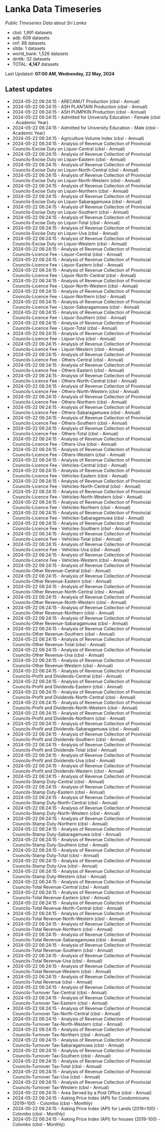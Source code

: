 # Lanka Data Timeseries
*Public Timeseries Data about Sri Lanka*

* cbsl: 1,891 datasets
* adb: 609 datasets
* imf: 88 datasets
* sltda: 1 datasets
* world_bank: 1,526 datasets
* dmtlk: 32 datasets
* TOTAL: **4,147** datasets

Last Updated: **07:00 AM, Wednesday, 22 May, 2024**

## Latest updates

* 2024-05-22 06:24:15 - ARECANUT Production (cbsl - Annual)
* 2024-05-22 06:24:15 - ASH PLANTAIN Production (cbsl - Annual)
* 2024-05-22 06:24:15 - ASH PUMPKIN Production (cbsl - Annual)
* 2024-05-22 06:24:15 - Admitted for University Education - Female (cbsl - Academic Year)
* 2024-05-22 06:24:15 - Admitted for University Education - Male (cbsl - Academic Year)
* 2024-05-22 06:24:15 - Agriculture Volume Index (cbsl - Annual)
* 2024-05-22 06:24:15 - Analysis of Revenue Collection of Provincial Councils-Excise Duty on Liquor-Central (cbsl - Annual)
* 2024-05-22 06:24:15 - Analysis of Revenue Collection of Provincial Councils-Excise Duty on Liquor-Eastern (cbsl - Annual)
* 2024-05-22 06:24:15 - Analysis of Revenue Collection of Provincial Councils-Excise Duty on Liquor-North-Central (cbsl - Annual)
* 2024-05-22 06:24:15 - Analysis of Revenue Collection of Provincial Councils-Excise Duty on Liquor-North-Western (cbsl - Annual)
* 2024-05-22 06:24:15 - Analysis of Revenue Collection of Provincial Councils-Excise Duty on Liquor-Northern (cbsl - Annual)
* 2024-05-22 06:24:15 - Analysis of Revenue Collection of Provincial Councils-Excise Duty on Liquor-Sabaragamuwa (cbsl - Annual)
* 2024-05-22 06:24:15 - Analysis of Revenue Collection of Provincial Councils-Excise Duty on Liquor-Southern (cbsl - Annual)
* 2024-05-22 06:24:15 - Analysis of Revenue Collection of Provincial Councils-Excise Duty on Liquor-Total (cbsl - Annual)
* 2024-05-22 06:24:15 - Analysis of Revenue Collection of Provincial Councils-Excise Duty on Liquor-Uva (cbsl - Annual)
* 2024-05-22 06:24:15 - Analysis of Revenue Collection of Provincial Councils-Excise Duty on Liquor-Western (cbsl - Annual)
* 2024-05-22 06:24:15 - Analysis of Revenue Collection of Provincial Councils-Licence Fee - Liquor-Central (cbsl - Annual)
* 2024-05-22 06:24:15 - Analysis of Revenue Collection of Provincial Councils-Licence Fee - Liquor-Eastern (cbsl - Annual)
* 2024-05-22 06:24:15 - Analysis of Revenue Collection of Provincial Councils-Licence Fee - Liquor-North-Central (cbsl - Annual)
* 2024-05-22 06:24:15 - Analysis of Revenue Collection of Provincial Councils-Licence Fee - Liquor-North-Western (cbsl - Annual)
* 2024-05-22 06:24:15 - Analysis of Revenue Collection of Provincial Councils-Licence Fee - Liquor-Northern (cbsl - Annual)
* 2024-05-22 06:24:15 - Analysis of Revenue Collection of Provincial Councils-Licence Fee - Liquor-Sabaragamuwa (cbsl - Annual)
* 2024-05-22 06:24:15 - Analysis of Revenue Collection of Provincial Councils-Licence Fee - Liquor-Southern (cbsl - Annual)
* 2024-05-22 06:24:15 - Analysis of Revenue Collection of Provincial Councils-Licence Fee - Liquor-Total (cbsl - Annual)
* 2024-05-22 06:24:15 - Analysis of Revenue Collection of Provincial Councils-Licence Fee - Liquor-Uva (cbsl - Annual)
* 2024-05-22 06:24:15 - Analysis of Revenue Collection of Provincial Councils-Licence Fee - Liquor-Western (cbsl - Annual)
* 2024-05-22 06:24:15 - Analysis of Revenue Collection of Provincial Councils-Licence Fee - Others-Central (cbsl - Annual)
* 2024-05-22 06:24:15 - Analysis of Revenue Collection of Provincial Councils-Licence Fee - Others-Eastern (cbsl - Annual)
* 2024-05-22 06:24:15 - Analysis of Revenue Collection of Provincial Councils-Licence Fee - Others-North-Central (cbsl - Annual)
* 2024-05-22 06:24:15 - Analysis of Revenue Collection of Provincial Councils-Licence Fee - Others-North-Western (cbsl - Annual)
* 2024-05-22 06:24:15 - Analysis of Revenue Collection of Provincial Councils-Licence Fee - Others-Northern (cbsl - Annual)
* 2024-05-22 06:24:15 - Analysis of Revenue Collection of Provincial Councils-Licence Fee - Others-Sabaragamuwa (cbsl - Annual)
* 2024-05-22 06:24:15 - Analysis of Revenue Collection of Provincial Councils-Licence Fee - Others-Southern (cbsl - Annual)
* 2024-05-22 06:24:15 - Analysis of Revenue Collection of Provincial Councils-Licence Fee - Others-Total (cbsl - Annual)
* 2024-05-22 06:24:15 - Analysis of Revenue Collection of Provincial Councils-Licence Fee - Others-Uva (cbsl - Annual)
* 2024-05-22 06:24:15 - Analysis of Revenue Collection of Provincial Councils-Licence Fee - Others-Western (cbsl - Annual)
* 2024-05-22 06:24:15 - Analysis of Revenue Collection of Provincial Councils-Licence Fee - Vehicles-Central (cbsl - Annual)
* 2024-05-22 06:24:15 - Analysis of Revenue Collection of Provincial Councils-Licence Fee - Vehicles-Eastern (cbsl - Annual)
* 2024-05-22 06:24:15 - Analysis of Revenue Collection of Provincial Councils-Licence Fee - Vehicles-North-Central (cbsl - Annual)
* 2024-05-22 06:24:15 - Analysis of Revenue Collection of Provincial Councils-Licence Fee - Vehicles-North-Western (cbsl - Annual)
* 2024-05-22 06:24:15 - Analysis of Revenue Collection of Provincial Councils-Licence Fee - Vehicles-Northern (cbsl - Annual)
* 2024-05-22 06:24:15 - Analysis of Revenue Collection of Provincial Councils-Licence Fee - Vehicles-Sabaragamuwa (cbsl - Annual)
* 2024-05-22 06:24:15 - Analysis of Revenue Collection of Provincial Councils-Licence Fee - Vehicles-Southern (cbsl - Annual)
* 2024-05-22 06:24:15 - Analysis of Revenue Collection of Provincial Councils-Licence Fee - Vehicles-Total (cbsl - Annual)
* 2024-05-22 06:24:15 - Analysis of Revenue Collection of Provincial Councils-Licence Fee - Vehicles-Uva (cbsl - Annual)
* 2024-05-22 06:24:15 - Analysis of Revenue Collection of Provincial Councils-Licence Fee - Vehicles-Western (cbsl - Annual)
* 2024-05-22 06:24:15 - Analysis of Revenue Collection of Provincial Councils-Other Revenue-Central (cbsl - Annual)
* 2024-05-22 06:24:15 - Analysis of Revenue Collection of Provincial Councils-Other Revenue-Eastern (cbsl - Annual)
* 2024-05-22 06:24:15 - Analysis of Revenue Collection of Provincial Councils-Other Revenue-North-Central (cbsl - Annual)
* 2024-05-22 06:24:15 - Analysis of Revenue Collection of Provincial Councils-Other Revenue-North-Western (cbsl - Annual)
* 2024-05-22 06:24:15 - Analysis of Revenue Collection of Provincial Councils-Other Revenue-Northern (cbsl - Annual)
* 2024-05-22 06:24:15 - Analysis of Revenue Collection of Provincial Councils-Other Revenue-Sabaragamuwa (cbsl - Annual)
* 2024-05-22 06:24:15 - Analysis of Revenue Collection of Provincial Councils-Other Revenue-Southern (cbsl - Annual)
* 2024-05-22 06:24:15 - Analysis of Revenue Collection of Provincial Councils-Other Revenue-Total (cbsl - Annual)
* 2024-05-22 06:24:15 - Analysis of Revenue Collection of Provincial Councils-Other Revenue-Uva (cbsl - Annual)
* 2024-05-22 06:24:15 - Analysis of Revenue Collection of Provincial Councils-Other Revenue-Western (cbsl - Annual)
* 2024-05-22 06:24:15 - Analysis of Revenue Collection of Provincial Councils-Profit and Dividends-Central (cbsl - Annual)
* 2024-05-22 06:24:15 - Analysis of Revenue Collection of Provincial Councils-Profit and Dividends-Eastern (cbsl - Annual)
* 2024-05-22 06:24:15 - Analysis of Revenue Collection of Provincial Councils-Profit and Dividends-North-Central (cbsl - Annual)
* 2024-05-22 06:24:15 - Analysis of Revenue Collection of Provincial Councils-Profit and Dividends-North-Western (cbsl - Annual)
* 2024-05-22 06:24:15 - Analysis of Revenue Collection of Provincial Councils-Profit and Dividends-Northern (cbsl - Annual)
* 2024-05-22 06:24:15 - Analysis of Revenue Collection of Provincial Councils-Profit and Dividends-Sabaragamuwa (cbsl - Annual)
* 2024-05-22 06:24:15 - Analysis of Revenue Collection of Provincial Councils-Profit and Dividends-Southern (cbsl - Annual)
* 2024-05-22 06:24:15 - Analysis of Revenue Collection of Provincial Councils-Profit and Dividends-Total (cbsl - Annual)
* 2024-05-22 06:24:15 - Analysis of Revenue Collection of Provincial Councils-Profit and Dividends-Uva (cbsl - Annual)
* 2024-05-22 06:24:15 - Analysis of Revenue Collection of Provincial Councils-Profit and Dividends-Western (cbsl - Annual)
* 2024-05-22 06:24:15 - Analysis of Revenue Collection of Provincial Councils-Stamp Duty-Central (cbsl - Annual)
* 2024-05-22 06:24:15 - Analysis of Revenue Collection of Provincial Councils-Stamp Duty-Eastern (cbsl - Annual)
* 2024-05-22 06:24:15 - Analysis of Revenue Collection of Provincial Councils-Stamp Duty-North-Central (cbsl - Annual)
* 2024-05-22 06:24:15 - Analysis of Revenue Collection of Provincial Councils-Stamp Duty-North-Western (cbsl - Annual)
* 2024-05-22 06:24:15 - Analysis of Revenue Collection of Provincial Councils-Stamp Duty-Northern (cbsl - Annual)
* 2024-05-22 06:24:15 - Analysis of Revenue Collection of Provincial Councils-Stamp Duty-Sabaragamuwa (cbsl - Annual)
* 2024-05-22 06:24:15 - Analysis of Revenue Collection of Provincial Councils-Stamp Duty-Southern (cbsl - Annual)
* 2024-05-22 06:24:15 - Analysis of Revenue Collection of Provincial Councils-Stamp Duty-Total (cbsl - Annual)
* 2024-05-22 06:24:15 - Analysis of Revenue Collection of Provincial Councils-Stamp Duty-Uva (cbsl - Annual)
* 2024-05-22 06:24:15 - Analysis of Revenue Collection of Provincial Councils-Stamp Duty-Western (cbsl - Annual)
* 2024-05-22 06:24:15 - Analysis of Revenue Collection of Provincial Councils-Total Revenue-Central (cbsl - Annual)
* 2024-05-22 06:24:15 - Analysis of Revenue Collection of Provincial Councils-Total Revenue-Eastern (cbsl - Annual)
* 2024-05-22 06:24:15 - Analysis of Revenue Collection of Provincial Councils-Total Revenue-North-Central (cbsl - Annual)
* 2024-05-22 06:24:15 - Analysis of Revenue Collection of Provincial Councils-Total Revenue-North-Western (cbsl - Annual)
* 2024-05-22 06:24:15 - Analysis of Revenue Collection of Provincial Councils-Total Revenue-Northern (cbsl - Annual)
* 2024-05-22 06:24:15 - Analysis of Revenue Collection of Provincial Councils-Total Revenue-Sabaragamuwa (cbsl - Annual)
* 2024-05-22 06:24:15 - Analysis of Revenue Collection of Provincial Councils-Total Revenue-Southern (cbsl - Annual)
* 2024-05-22 06:24:15 - Analysis of Revenue Collection of Provincial Councils-Total Revenue-Uva (cbsl - Annual)
* 2024-05-22 06:24:15 - Analysis of Revenue Collection of Provincial Councils-Total Revenue-Western (cbsl - Annual)
* 2024-05-22 06:24:15 - Analysis of Revenue Collection of Provincial Councils-Total Revenue (cbsl - Annual)
* 2024-05-22 06:24:15 - Analysis of Revenue Collection of Provincial Councils-Turnover Tax-Central (cbsl - Annual)
* 2024-05-22 06:24:15 - Analysis of Revenue Collection of Provincial Councils-Turnover Tax-Eastern (cbsl - Annual)
* 2024-05-22 06:24:15 - Analysis of Revenue Collection of Provincial Councils-Turnover Tax-North-Central (cbsl - Annual)
* 2024-05-22 06:24:15 - Analysis of Revenue Collection of Provincial Councils-Turnover Tax-North-Western (cbsl - Annual)
* 2024-05-22 06:24:15 - Analysis of Revenue Collection of Provincial Councils-Turnover Tax-Northern (cbsl - Annual)
* 2024-05-22 06:24:15 - Analysis of Revenue Collection of Provincial Councils-Turnover Tax-Sabaragamuwa (cbsl - Annual)
* 2024-05-22 06:24:15 - Analysis of Revenue Collection of Provincial Councils-Turnover Tax-Southern (cbsl - Annual)
* 2024-05-22 06:24:15 - Analysis of Revenue Collection of Provincial Councils-Turnover Tax-Total (cbsl - Annual)
* 2024-05-22 06:24:15 - Analysis of Revenue Collection of Provincial Councils-Turnover Tax-Uva (cbsl - Annual)
* 2024-05-22 06:24:15 - Analysis of Revenue Collection of Provincial Councils-Turnover Tax-Western (cbsl - Annual)
* 2024-05-22 06:24:15 - Area Served by a Post Office (cbsl - Annual)
* 2024-05-22 06:24:15 - Asking Price Index (API) for Condominiums (2019=100) - Colombo (cbsl - Monthly)
* 2024-05-22 06:24:15 - Asking Price Index (API) for Lands (2019=100) - Colombo (cbsl - Monthly)
* 2024-05-22 06:24:15 - Asking Price Index (API) for houses (2019-100) - Colombo (cbsl - Monthly)